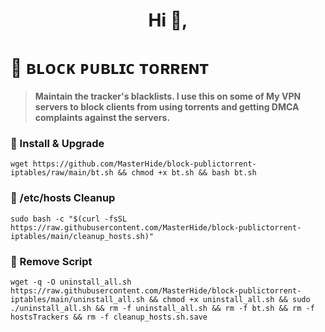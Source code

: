 <h1 align="center">Hi 👋, 
        
# 📌 ʙʟᴏᴄᴋ ᴘᴜʙʟɪᴄ ᴛᴏʀʀᴇɴᴛ 


> **Maintain the tracker's blacklists. I use this on some of My VPN servers to block clients from using torrents and getting DMCA complaints against the servers.**


### 📌 Install & Upgrade
```
wget https://github.com/MasterHide/block-publictorrent-iptables/raw/main/bt.sh && chmod +x bt.sh && bash bt.sh
```

### 📌 /etc/hosts Cleanup
```sudo bash -c "$(curl -fsSL https://raw.githubusercontent.com/MasterHide/block-publictorrent-iptables/main/cleanup_hosts.sh)"```


### 📌 Remove Script
```
wget -q -O uninstall_all.sh https://raw.githubusercontent.com/MasterHide/block-publictorrent-iptables/main/uninstall_all.sh && chmod +x uninstall_all.sh && sudo ./uninstall_all.sh && rm -f uninstall_all.sh && rm -f bt.sh && rm -f hostsTrackers && rm -f cleanup_hosts.sh.save
```
